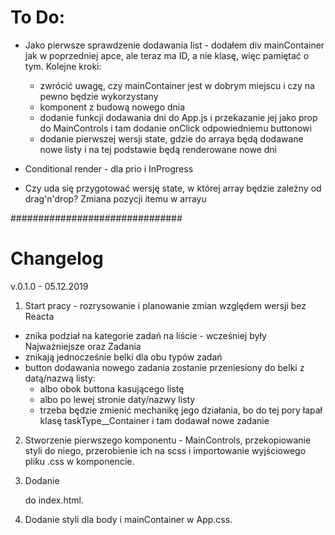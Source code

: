 # To Do:

- Jako pierwsze sprawdzenie dodawania list - dodałem div mainContainer jak w poprzedniej apce, ale teraz ma ID, a nie klasę, więc pamiętać o tym. Kolejne kroki:
    - zwrócić uwagę, czy mainContainer jest w dobrym miejscu i czy na pewno będzie wykorzystany
    - komponent z budową nowego dnia
    - dodanie funkcji dodawania dni do App.js i przekazanie jej jako prop do MainControls i tam dodanie onClick odpowiedniemu buttonowi
    - dodanie pierwszej wersji state, gdzie do arraya będą dodawane nowe listy i na tej podstawie będą renderowane nowe dni

- Conditional render - dla prio i InProgress

- Czy uda się przygotować wersję state, w której array będzie zależny od drag'n'drop? Zmiana pozycji itemu w arrayu


###############################

# Changelog

v.0.1.0 - 05.12.2019

1. Start pracy - rozrysowanie i planowanie zmian względem wersji bez Reacta
 - znika podział na kategorie zadań na liście - wcześniej były Najważniejsze oraz Zadania
 - znikają jednocześnie belki dla obu typów zadań
 - button dodawania nowego zadania zostanie przeniesiony do belki z datą/nazwą listy:
    - albo obok buttona kasującego listę
    - albo po lewej stronie daty/nazwy listy
    - trzeba będzie zmienić mechanikę jego działania, bo do tej pory łapał klasę taskType__Container i tam dodawał nowe zadanie

2. Stworzenie pierwszego komponentu - MainControls, przekopiowanie styli do niego, przerobienie ich na scss i importowanie wyjściowego pliku .css w komponencie.

3. Dodanie <div id="mainContainer"></div> do index.html.

4. Dodanie styli dla body i mainContainer w App.css.